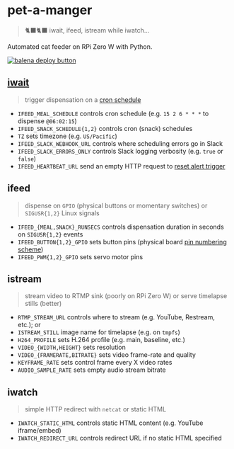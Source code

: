 # pet-a-manger
> 🐈‍⬛🐈‍⬛ iwait, ifeed, istream while iwatch...

Automated cat feeder on RPi Zero W with Python.

[![balena deploy button](https://www.balena.io/deploy.svg)](https://dashboard.balena-cloud.com/deploy?repoUrl=https://github.com/belodetek/pet-a-manger)

## [iwait](https://github.com/mcuadros/ofelia)
> trigger dispensation on a [cron schedule](https://pkg.go.dev/github.com/robfig/cron)

* `IFEED_MEAL_SCHEDULE` controls cron schedule (e.g. `15 2 6 * * *` to dispense `@06:02:15`)
* `IFEED_SNACK_SCHEDULE{1,2}` controls cron (snack) schedules
* `TZ` sets timezone (e.g. `US/Pacific`)
* `IFEED_SLACK_WEBHOOK_URL` controls where scheduling errors go in Slack
* `IFEED_SLACK_ERRORS_ONLY` controls Slack logging verbosity (e.g. `true` or `false`)
* `IFEED_HEARTBEAT_URL` send an empty HTTP request to [reset alert trigger](https://healthchecks.io/)


## ifeed
> dispense on `GPIO` (physical buttons or momentary switches) or `SIGUSR{1,2}` Linux signals

* `IFEED_{MEAL,SNACK}_RUNSECS` controls dispensation duration in seconds on `SIGUSR{1,2}` events
* `IFEED_BUTTON{1,2}_GPIO` sets button pins (physical board [pin numbering scheme](https://pinout.xyz/))
* `IFEED_PWM{1,2}_GPIO` sets servo motor pins


## istream
> stream video to RTMP sink (poorly on RPi Zero W) or serve timelapse stills (better)

* `RTMP_STREAM_URL` controls where to stream (e.g. YouTube, Restream, etc.); or
* `ISTREAM_STILL` image name for timelapse (e.g. on `tmpfs`)
* `H264_PROFILE` sets H.264 profile (e.g. main, baseline, etc.)
* `VIDEO_{WIDTH,HEIGHT}` sets resolution
* `VIDEO_{FRAMERATE,BITRATE}` sets video frame-rate and quality
* `KEYFRAME_RATE` sets control frame every X video rates
* `AUDIO_SAMPLE_RATE` sets empty audio stream bitrate


## iwatch
> simple HTTP redirect with `netcat` or static HTML

* `IWATCH_STATIC_HTML` controls static HTML content (e.g. YouTube iframe/embed)
* `IWATCH_REDIRECT_URL` controls redirect URL if no static HTML specified
